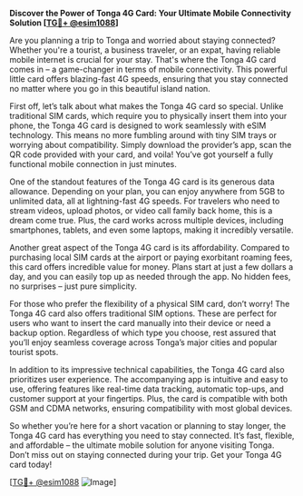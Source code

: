 **Discover the Power of Tonga 4G Card: Your Ultimate Mobile Connectivity Solution [[TG💪+ @esim1088](https://t.me/s/esim1088)]**

Are you planning a trip to Tonga and worried about staying connected? Whether you're a tourist, a business traveler, or an expat, having reliable mobile internet is crucial for your stay. That's where the Tonga 4G card comes in – a game-changer in terms of mobile connectivity. This powerful little card offers blazing-fast 4G speeds, ensuring that you stay connected no matter where you go in this beautiful island nation.

First off, let’s talk about what makes the Tonga 4G card so special. Unlike traditional SIM cards, which require you to physically insert them into your phone, the Tonga 4G card is designed to work seamlessly with eSIM technology. This means no more fumbling around with tiny SIM trays or worrying about compatibility. Simply download the provider’s app, scan the QR code provided with your card, and voila! You’ve got yourself a fully functional mobile connection in just minutes.

One of the standout features of the Tonga 4G card is its generous data allowance. Depending on your plan, you can enjoy anywhere from 5GB to unlimited data, all at lightning-fast 4G speeds. For travelers who need to stream videos, upload photos, or video call family back home, this is a dream come true. Plus, the card works across multiple devices, including smartphones, tablets, and even some laptops, making it incredibly versatile.

Another great aspect of the Tonga 4G card is its affordability. Compared to purchasing local SIM cards at the airport or paying exorbitant roaming fees, this card offers incredible value for money. Plans start at just a few dollars a day, and you can easily top up as needed through the app. No hidden fees, no surprises – just pure simplicity.

For those who prefer the flexibility of a physical SIM card, don’t worry! The Tonga 4G card also offers traditional SIM options. These are perfect for users who want to insert the card manually into their device or need a backup option. Regardless of which type you choose, rest assured that you’ll enjoy seamless coverage across Tonga’s major cities and popular tourist spots.

In addition to its impressive technical capabilities, the Tonga 4G card also prioritizes user experience. The accompanying app is intuitive and easy to use, offering features like real-time data tracking, automatic top-ups, and customer support at your fingertips. Plus, the card is compatible with both GSM and CDMA networks, ensuring compatibility with most global devices.

So whether you’re here for a short vacation or planning to stay longer, the Tonga 4G card has everything you need to stay connected. It’s fast, flexible, and affordable – the ultimate mobile solution for anyone visiting Tonga. Don’t miss out on staying connected during your trip. Get your Tonga 4G card today!

[[TG💪+ @esim1088](https://t.me/s/esim1088) ![Image](https://i.postimg.cc/Y0z9fWf4/image.png)]